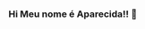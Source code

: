 ### Hi Meu nome é Aparecida!! 👋

<!--
**cidaci2000/cidaci2000** is a ✨ _special_ ✨ repository because its `README.md` (this file) appears on your GitHub profile.

Here are some ideas to get you started:

- 🔭 I’m currently working on Pofessora de Pensamento Computacional
- 🌱 I’m currently learning PROGRAMAÇÃO
- 👯 I’m looking to collaborate on ...
- 🤔 I’m looking for help with Meus alunos
- 💬 Ask me about ...
- 📫 How to reach me: ...
- 😄 Pronouns: ...
- ⚡ Fun fact: ...![image](https://user-images.githubusercontent.com/108874543/179276464-db774c9e-3f41-452e-a488-3fddc5e84cbb.png)

-->
